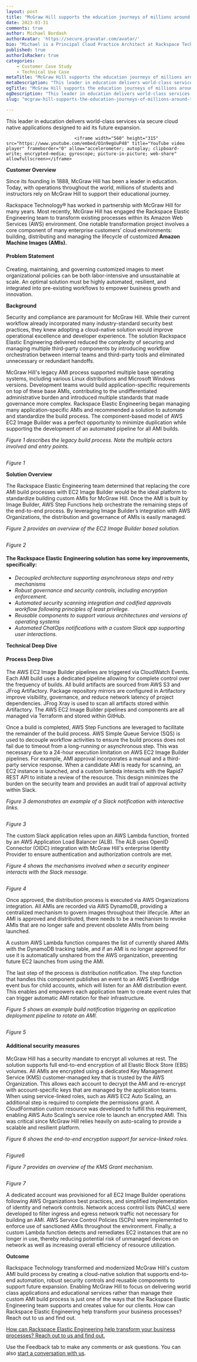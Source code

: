 ```yaml
---
layout: post
title: "McGraw Hill supports the education journeys of millions around the world."
date: 2023-03-31
comments: true
author: Michael Bordash
authorAvatar: 'https://secure.gravatar.com/avatar/'
bio: "Michael is a Principal Cloud Practice Architect at Rackspace Technology"
published: true
authorIsRacker: true
categories:
    - Customer Case Study
    - Technical Use Case
metaTitle: "McGraw Hill supports the education journeys of millions around the world."
metaDescription: "This leader in education delivers world-class services via secure cloud native applications designed to aid its future expansion."
ogTitle: "McGraw Hill supports the education journeys of millions around the world."
ogDescription: "This leader in education delivers world-class services via secure cloud native applications designed to aid its future expansion."
slug: "mcgraw-hill-supports-the-education-journeys-of-millions-around-the-world"

---
```


This leader in education delivers world-class services via secure cloud native applications designed to aid its future expansion.


<!--more-->

                              <iframe width="560" height="315" src="https://www.youtube.com/embed/O1n9egUuP48" title="YouTube video player" frameborder="0" allow="accelerometer; autoplay; clipboard-write; encrypted-media; gyroscope; picture-in-picture; web-share" allowfullscreen></iframe>

**Customer Overview**

Since its founding in 1888, McGraw Hill has been a leader in education. Today, with operations throughout the world, millions of students and instructors rely on McGraw Hill to support their educational journey. 

Rackspace Technology® has worked in partnership with McGraw Hill for many years. Most recently, McGraw Hill has engaged the Rackspace Elastic Engineering team to transform existing processes within its Amazon Web Services (AWS) environment. One notable transformation project involves a core component of many enterprise customers’ cloud environments: building, distributing and managing the lifecycle of customized **Amazon Machine Images (AMIs).**


#### Problem Statement

Creating, maintaining, and governing customized images to meet organizational policies can be both labor-intensive and unsustainable at scale.  An optimal solution must be highly automated, resilient, and integrated into pre-existing workflows to empower business growth and innovation.

**Background**

Security and compliance are paramount for McGraw Hill. While their current workflow already incorporated many industry-standard security best practices, they knew adopting a cloud-native solution would improve operational excellence and developer experience. The solution Rackspace Elastic Engineering delivered reduced the complexity of securing and managing multiple third-party components by introducing workflow orchestration between internal teams and third-party tools and eliminated unnecessary or redundant handoffs.


McGraw Hill's legacy AMI process supported multiple base operating systems, including various Linux distributions and Microsoft Windows versions. Development teams would build application-specific requirements on top of these base AMIs, contributing to the undifferentiated administrative burden and introduced multiple standards that made governance more complex. Rackspace Elastic Engineering began managing many application-specific AMIs and recommended a solution to automate and standardize the build process. The component-based model of AWS EC2 Image Builder was a perfect opportunity to minimize duplication while supporting the development of an automated pipeline for all AMI builds.



*Figure 1 describes the legacy build process. Note the multiple actors involved and entry points.*

<img src=Picture1.png  Title= "" alt="">

*Figure 1*

**Solution Overview**

The Rackspace Elastic Engineering team determined that replacing the core AMI build processes with EC2 Image Builder would be the ideal platform to standardize building custom AMIs for McGraw Hill. Once the AMI is built by Image Builder, AWS Step Functions help orchestrate the remaining steps of the end-to-end process. By leveraging Image Builder’s integration with AWS Organizations, the distribution and governance of AMIs is easily managed. 

*Figure 2 provides an overview of the EC2 Image Builder based solution.*

<img src=Picture2.png title="" alt="">

*Figure 2*

#### The Rackspace Elastic Engineering solution has some key improvements, specifically:

-	*Decoupled architecture supporting asynchronous steps and retry mechanisms*
-	*Robust governance and security controls, including encryption enforcement.*
-	*Automated security scanning integration and codified approvals workflow following principles of least privilege.*
-	*Reusable components to support various architectures and versions of operating systems*
-	*Automated ChatOps notifications with a custom Slack app supporting user interactions.*

**Technical Deep Dive**

#### Process Deep Dive
The AWS EC2 Image Builder pipelines are triggered via CloudWatch Events. Each AMI build uses a dedicated pipeline allowing for complete control over the frequency of builds. All build artifacts are sourced from AWS S3 and JFrog Artifactory. Package repository mirrors are configured in Artifactory improve visibility, governance, and reduce network latency of project dependencies. JFrog Xray is used to scan all artifacts stored within Artifactory. The AWS EC2 Image Builder pipelines and components are all managed via Terraform and stored within GitHub.


Once a build is completed, AWS Step Functions are leveraged to facilitate the remainder of the build process. AWS Simple Queue Service (SQS) is used to decouple workflow activities to ensure the build process does not fail due to timeout from a long-running or asynchronous step. This was necessary due to a 24-hour execution limitation on AWS EC2 Image Builder pipelines. For example, AMI approval incorporates a manual and a third-party service response. When a candidate AMI is ready for scanning, an EC2 instance is launched, and a custom lambda interacts with the Rapid7 REST API to initiate a review of the resource. This design minimizes the burden on the security team and provides an audit trail of approval activity within Slack. 

*Figure 3 demonstrates an example of a Slack notification with interactive links.*

<img src=Picture3.png title="" alt="">

*Figure 3*

The custom Slack application relies upon an AWS Lambda function, fronted by an AWS Application Load Balancer (ALB). The ALB uses OpenID Connector (OIDC) integration with McGraw Hill's enterprise Identity Provider to ensure authentication and authorization controls are met.

*Figure 4 shows the mechanisms involved when a security engineer interacts with the Slack message.*

<img src= Picture4.png title="" alt="">

*Figure 4*

Once approved, the distribution process is executed via AWS Organizations integration. All AMIs are recorded via AWS DynamoDB, providing a centralized mechanism to govern images throughout their lifecycle. After an AMI is approved and distributed, there needs to be a mechanism to revoke AMIs that are no longer safe and prevent obsolete AMIs from being launched.

A custom AWS Lambda function compares the list of currently shared AMIs with the DynamoDB tracking table, and if an AMI is no longer approved for use it is automatically unshared from the AWS organization, preventing future EC2 launches from using the AMI. 

The last step of the process is distribution notification. The step function that handles this component publishes an event to an AWS EventBridge event bus for child accounts, which will listen for an AMI distribution event. This enables and empowers each application team to create event rules that can trigger automatic AMI rotation for their infrastructure.

*Figure 5 shows an example build notification triggering an application deployment pipeline to rotate an AMI.*

<img src=Picture5.png title="" alt="">

*Figure 5*

#### Additional security measures

McGraw Hill has a security mandate to encrypt all volumes at rest. The solution supports full end-to-end encryption of all Elastic Block Store (EBS) volumes. All AMIs are encrypted using a dedicated Key Management Service (KMS) customer-managed key that is trusted by the AWS Organization. This allows each account to decrypt the AMI and re-encrypt with account-specific keys that are managed by the application teams. When using service-linked roles, such as AWS EC2 Auto Scaling, an additional step is required to complete the permissions grant. A CloudFormation custom resource was developed to fulfill this requirement, enabling AWS Auto Scaling’s service role to launch an encrypted AMI. This was critical since McGraw Hill relies heavily on auto-scaling to provide a scalable and resilient platform.

*Figure 6 shows the end-to-end encryption support for service-linked roles.*

<img src=Picture6.png title="" alt="">

*Figure6*


*Figure 7 provides an overview of the KMS Grant mechanism.*

<img src=Picture7.png title="" alt="">

*Figure 7*


A dedicated account was provisioned for all EC2 Image Builder operations following AWS Organizations best practices, and simplified implementation of identity and network controls. Network access control lists (NACLs) were developed to filter ingress and egress network traffic not necessary for building an AMI. AWS Service Control Policies (SCPs) were implemented to enforce use of sanctioned AMIs throughout the environment. Finally, a custom Lambda function detects and remediates EC2 instances that are no longer in use, thereby reducing potential risk of unmanaged devices on network as well as increasing overall efficiency of resource utilization.


**Outcome**

Rackspace Technology transformed and modernized McGraw Hill's custom AMI build process by creating a cloud-native solution that supports end-to-end automation, robust security controls and reusable components to support future expansion. Enabling McGraw Hill to focus on delivering world class applications and educational services rather than manage their custom AMI build process is just one of the ways that the Rackspace Elastic Engineering team supports and creates value for our clients. How can Rackspace Elastic Engineering help transform your business processes? Reach out to us and find out.   





<a class="cta purple" id="cta" href="https://www.rackspace.com/cloud/elastic-engineering"> How can Rackspace Elastic Engineering help transform your business processes? Reach out to us and find out.</a>



Use the Feedback tab to make any comments or ask questions. You can also
[start a conversation with us](https://www.rackspace.com/contact).